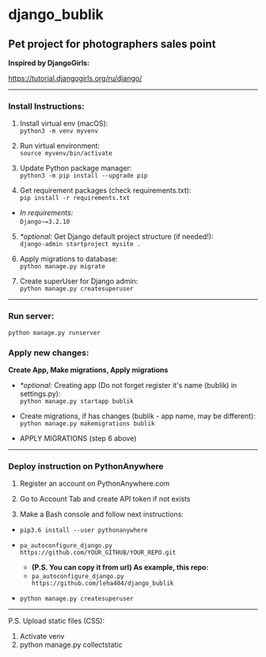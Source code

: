 # django_bublik

## Pet project for photographers sales point

**Inspired by DjangoGirls:** 

https://tutorial.djangogirls.org/ru/django/

---

### Install Instructions:
1. Install virtual env (macOS):  
`python3 -m venv myvenv`

2. Run virtual environment:  
`source myvenv/bin/activate`

3. Update Python package manager:  
`python3 -m pip install --upgrade pip`

4. Get requirement packages (check requirements.txt):  
`pip install -r requirements.txt`

- *In requirements:*  
`Django~=3.2.10`

5. _*optional:_ Get Django default project structure (if needed!):  
`django-admin startproject mysite .`

6. Apply migrations to database:  
`python manage.py migrate`

7. Create superUser for Django admin:  
`python manage.py createsuperuser`

---

### Run server:
`python manage.py runserver`

### Apply new changes:
**Create App, Make migrations, Apply migrations**

- _*optional:_ Creating app (Do not forget register it's name (bublik) in settings.py):  
`python manage.py startapp bublik`

- Create migrations, if has changes (bublik - app name, may be different):  
`python manage.py makemigrations bublik`

- APPLY MIGRATIONS (step 6 above)

---

### Deploy instruction on PythonAnywhere
1. Register an account on PythonAnywhere.com

2. Go to Account Tab and create API token if not exists

3. Make a Bash console and follow next instructions:

- `pip3.6 install --user pythonanywhere`

- `pa_autoconfigure_django.py https://github.com/YOUR_GITHUB/YOUR_REPO.git`
    - **(P.S. You can copy it from url) As example, this repo:**
    - `pa_autoconfigure_django.py https://github.com/leha404/django_bublik`

- `python manage.py createsuperuser`

---

P.S. Upload static files (CSS):  
1. Activate venv
2. python manage.py collectstatic
